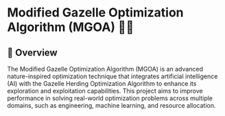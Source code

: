 # Modified Gazelle Optimization Algorithm (MGOA) 🦌🚀
## 🔹 Overview
The Modified Gazelle Optimization Algorithm (MGOA) is an advanced nature-inspired optimization technique that integrates artificial intelligence (AI) with the Gazelle Herding Optimization Algorithm to enhance its exploration and exploitation capabilities. This project aims to improve performance in solving real-world optimization problems across multiple domains, such as engineering, machine learning, and resource allocation.
